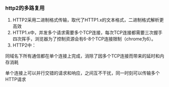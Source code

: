 <!-- 网络.md -->
### http2的多路复用
1. HTTP2采用二进制格式传输，取代了HTTP1.x的文本格式，二进制格式解析更高效
2. HTTP1.x中，并发多个请求需要多个TCP连接，每次TCP连接都需要三次握手四次挥手，浏览器为了控制资源会有6-8个TCP连接限制（chrome为6）。
3. HTTP2中：

同域名下所有通信都在单个连接上完成，消除了因多个TCP连接而带来的延时和内存消耗

单个连接上可以并行交错的请求和响应，之间互不干扰，同一时刻可以传输多个HTTP请求
